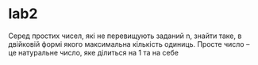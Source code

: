 # lab2
Серед простих чисел, які не перевищують заданий n, знайти таке,
в двійковій формі якого максимальна кількість одиниць. Просте
число – це натуральне число, яке ділиться на 1 та на себе
